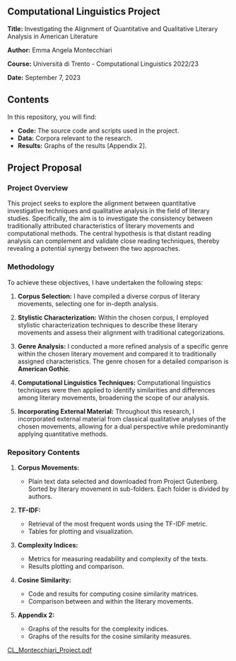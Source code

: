 ## Computational Linguistics Project

**Title:** Investigating the Alignment of Quantitative and Qualitative Literary Analysis in American Literature

**Author:** Emma Angela Montecchiari

**Course:** Università di Trento - Computational Linguistics 2022/23

**Date:** September 7, 2023

## Contents

In this repository, you will find:

- **Code:** The source code and scripts used in the project.
- **Data:** Corpora relevant to the research.
- **Results:** Graphs of the results [Appendix 2].


## Project Proposal 

### Project Overview

This project seeks to explore the alignment between quantitative investigative techniques and qualitative analysis in the field of literary studies. Specifically, the aim is to investigate the consistency between traditionally attributed characteristics of literary movements and computational methods. The central hypothesis is that distant reading analysis can complement and validate close reading techniques, thereby revealing a potential synergy between the two approaches.

### Methodology

To achieve these objectives, I have undertaken the following steps:

1. **Corpus Selection:** I have compiled a diverse corpus of literary movements, selecting one for in-depth analysis.

2. **Stylistic Characterization:** Within the chosen corpus, I employed stylistic characterization techniques to describe these literary movements and assess their alignment with traditional categorizations.

3. **Genre Analysis:** I conducted a more refined analysis of a specific genre within the chosen literary movement and compared it to traditionally assigned characteristics. The genre chosen for a detailed comparison is **American Gothic**.

4. **Computational Linguistics Techniques:** Computational linguistics techniques were then applied to identify similarities and differences among literary movements, broadening the scope of our analysis.

5. **Incorporating External Material:** Throughout this research, I incorporated external material from classical qualitative analyses of the chosen movements, allowing for a dual perspective while predominantly applying quantitative methods.


### Repository Contents

1. **Corpus Movements:**
   - Plain text data selected and downloaded from Project Gutenberg. Sorted by literary movement in sub-folders. Each folder is divided by authors.

2. **TF-IDF:**
   - Retrieval of the most frequent words using the TF-IDF metric.
   - Tables for plotting and visualization.

3. **Complexity Indices:**
   - Metrics for measuring readability and complexity of the texts.
   - Results plotting and comparison.

4. **Cosine Similarity:**
   - Code and results for computing cosine similarity matrices.
   - Comparison between and within the literary movements.
 
5. **Appendix 2:**
   - Graphs of the results for the complexity indices.
   - Graphs of the results for the cosine similarity measures.

[CL_Montecchiari_Project.pdf](https://github.com/memonji/Computational_Linguistics_2022-23/files/14138862/CL_Montecchiari_Project.pdf)
